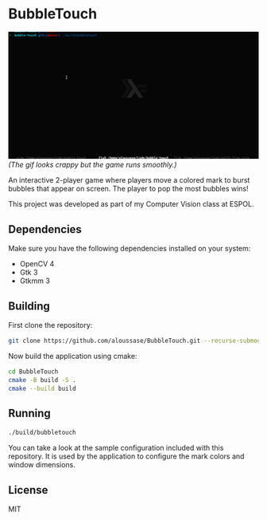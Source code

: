 # BubbleTouch

![demo](./assets/bubbletouch-demo.gif)
_(The gif looks crappy but the game runs smoothly.)_

An interactive 2-player game where players move a colored mark to burst bubbles
that appear on screen. The player to pop the most bubbles wins!

This project was developed as part of my Computer Vision class at ESPOL.

## Dependencies

Make sure you have the following dependencies installed on your system:

- OpenCV 4
- Gtk 3
- Gtkmm 3

## Building

First clone the repository:

```bash
git clone https://github.com/aloussase/BubbleTouch.git --recurse-submodules
```

Now build the application using cmake:

```bash
cd BubbleTouch
cmake -B build -S .
cmake --build build
```

## Running

```bash
./build/bubbletouch
```

You can take a look at the sample configuration included with this repository.
It is used by the application to configure the mark colors and window dimensions.

## License
MIT
